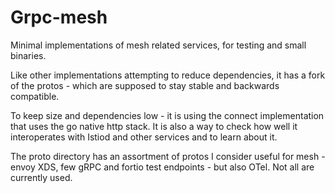 # Grpc-mesh

Minimal implementations of mesh related services, for testing and small binaries.

Like other implementations attempting to reduce dependencies, it has a fork of the protos - which are supposed to stay stable and backwards compatible. 

To keep size and dependencies low - it is using the connect implementation that uses the go native http stack. It is also a way to check how well it interoperates with Istiod and other services and to learn about it.

The proto directory has an assortment of protos I consider useful for mesh - envoy XDS, few gRPC and fortio test endpoints - but also OTel. Not all are currently used.
